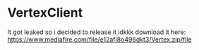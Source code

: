 # VertexClient
It got leaked so i decided to release it idkkk
download it here: https://www.mediafire.com/file/e12afi8o496dkt3/Vertex.zip/file
